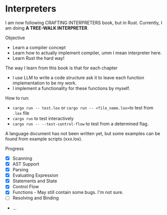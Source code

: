 # Interpreters

I am now following CRAFTING INTERPRETERS book, but in Rust. Currently, I am doing **A TREE-WALK INTERPRETER**.

Objective
- Learn a compiler concept
- Learn how to actually implement compiler, umm I mean interpreter here.
- Learn Rust the hard way!

The way I learn from this book is that for each chapter
- I use LLM to write a code structure ask it to leave each function implementation to be my work.
- I implement a functionality for these functions by myself.

How to run:
- `cargo run -- test.lox` or `cargo run -- <file_name.lox>`to test from `.lox` file
- `cargo run` to test interactively
- `cargo run -- --test-control-flow` to test from a determined flag.

A language document has not been written yet, but some examples can be found from example scripts (xxx.lox).

Progress
- [x] Scanning
- [x] AST Support
- [x] Parsing
- [x] Evaluating Expression
- [x] Statements and State
- [x] Control Flow
- [x] Functions - May still contain some bugs. I'm not sure.
- [ ] Resolving and Binding
- ...